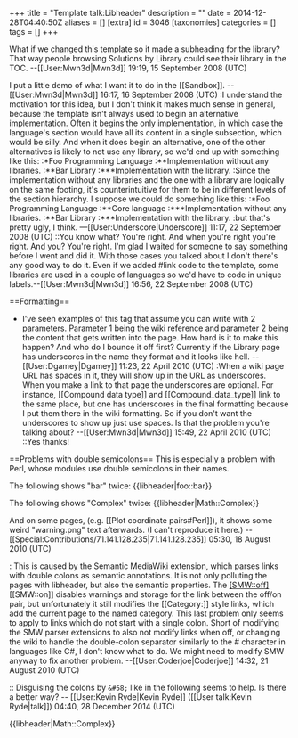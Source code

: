 +++
title = "Template talk:Libheader"
description = ""
date = 2014-12-28T04:40:50Z
aliases = []
[extra]
id = 3046
[taxonomies]
categories = []
tags = []
+++

What if we changed this template so it made a subheading for the library? That way people browsing Solutions by Library could see their library in the TOC. --[[User:Mwn3d|Mwn3d]] 19:19, 15 September 2008 (UTC)

I put a little demo of what I want it to do in the [[Sandbox]]. --[[User:Mwn3d|Mwn3d]] 16:17, 16 September 2008 (UTC)
:I understand the motivation for this idea, but I don't think it makes much sense in general, because the template isn't always used to begin an alternative implementation. Often it begins the only implementation, in which case the language's section would have all its content in a single subsection, which would be silly. And when it does begin an alternative, one of the other alternatives is likely to not use any library, so we'd end up with something like this:
:*Foo Programming Language
:**Implementation without any libraries.
:**Bar Library
:***Implementation with the library.
:Since the implementation without any libraries and the one with a library are logically on the same footing, it's counterintuitive for them to be in different levels of the section hierarchy. I suppose we could do something like this:
:*Foo Programming Language
:**Core language
:***Implementation without any libraries.
:**Bar Library
:***Implementation with the library.
:but that's pretty ugly, I think. —[[User:Underscore|Underscore]] 11:17, 22 September 2008 (UTC)
::You know what? You're right. And when you're right you're right. And you? You're right.  I'm glad I waited for someone to say something before I went and did it. With those cases you talked about I don't there's any good way to do it. Even if we added #link code to the template, some libraries are used in a couple of languages so we'd have to code in unique labels.--[[User:Mwn3d|Mwn3d]] 16:56, 22 September 2008 (UTC)

==Formatting==
* I've seen examples of this tag that assume you can write with 2 parameters.  Parameter 1 being the wiki reference and parameter 2 being the content that gets written into the page.  How hard is it to make this happen?  And who do I bounce it off first?  Currently if the Library page has underscores in the name they format and it looks like hell. --[[User:Dgamey|Dgamey]] 11:23, 22 April 2010 (UTC)
:When a wiki page URL has spaces in it, they will show up in the URL as underscores. When you make a link to that page the underscores are optional. For instance, [[Compound data type]] and [[Compound_data_type]] link to the same place, but one has underscores in the final formatting because I put them there in the wiki formatting. So if you don't want the underscores to show up just use spaces. Is that the problem you're talking about? --[[User:Mwn3d|Mwn3d]] 15:49, 22 April 2010 (UTC)
::Yes thanks!

==Problems with double semicolons==
This is especially a problem with Perl, whose modules use double semicolons in their names.

The following shows "bar" twice:
{{libheader|foo::bar}}

The following shows "Complex" twice:
{{libheader|Math::Complex}}

And on some pages, (e.g. [[Plot coordinate pairs#Perl]]), it shows some weird "warning.png" text afterwards. (I can't reproduce it here.) --[[Special:Contributions/71.141.128.235|71.141.128.235]] 05:30, 18 August 2010 (UTC)

: This is caused by the Semantic MediaWiki extension, which parses links with double colons as semantic annotations. It is not only polluting the pages with libheader, but also the semantic properties. The <nowiki>[[SMW::off]](somelink)[[SMW::on]]</nowiki> disables warnings and storage for the link between the off/on pair, but unfortunately it still modifies the </nowiki>[[Category:]]</nowiki> style links, which add the current page to the named category. This last problem only seems to apply to links which do not start with a single colon. Short of modifying the SMW parser extensions to also not modify links when off, or changing the wiki to handle the double-colon separator similarly to the # character in languages like C#, I don't know what to do. We might need to modify SMW anyway to fix another problem. --[[User:Coderjoe|Coderjoe]] 14:32, 21 August 2010 (UTC)

:: Disguising the colons by <code>&amp;#58;</code> like in the following seems to help.  Is there a better way? -- [[User:Kevin Ryde|Kevin Ryde]] ([[User talk:Kevin Ryde|talk]]) 04:40, 28 December 2014 (UTC)

{{libheader|Math&#58;&#58;Complex}}
